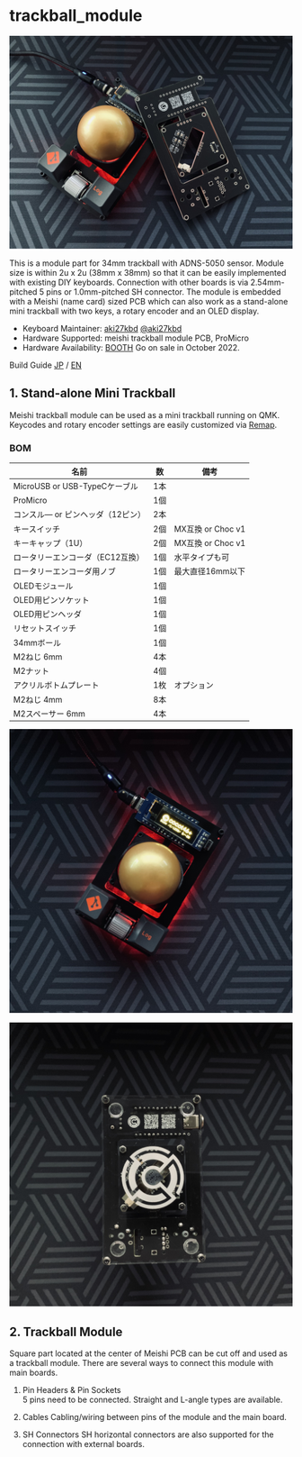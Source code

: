 # trackball_module

![trackball_module_main00](/images/main_00.jpg)

This is a module part for 34mm trackball with ADNS-5050 sensor. Module size is within 2u x 2u (38mm x 38mm) so that it can be easily implemented with existing DIY keyboards. Connection with other boards is via 2.54mm-pitched 5 pins or 1.0mm-pitched SH connector. The module is embedded with a Meishi (name card) sized PCB which can also work as a stand-alone mini trackball with two keys, a rotary encoder and an OLED display.

- Keyboard Maintainer: [aki27kbd](https://github.com/aki27kbd) [@aki27kbd](https://twitter.com/aki27kbd)
- Hardware Supported: meishi trackball module PCB, ProMicro
- Hardware Availability: [BOOTH](https://aki27.booth.pm)
  Go on sale in October 2022.

Build Guide [JP](doc/buildguide.md) / [EN](doc/buildguide_en.md)

## 1. Stand-alone Mini Trackball
Meishi trackball module can be used as a mini trackball running on QMK. Keycodes and rotary encoder settings are easily customized via [Remap](https://remap-keys.app/).

### BOM
|名前|数|備考|
|---|---|---|
|MicroUSB or USB-TypeCケーブル|1本||
|ProMicro|1個||
|コンスル― or ピンヘッダ（12ピン）|2本||
|キースイッチ|2個|MX互換 or Choc v1|
|キーキャップ（1U）|2個|MX互換 or Choc v1|
|ロータリーエンコーダ（EC12互換）|1個|水平タイプも可|
|ロータリーエンコーダ用ノブ|1個|最大直径16mm以下|
|OLEDモジュール|1個||
|OLED用ピンソケット|1個||
|OLED用ピンヘッダ|1個||
|リセットスイッチ|1個||
|34mmボール|1個||
|M2ねじ 6mm|4本||
|M2ナット|4個||
|アクリルボトムプレート|1枚|オプション|
|M2ねじ 4mm|8本||
|M2スペーサー 6mm|4本||

![trackball_module_main01](/images/main_01.jpg)

![trackball_module_main02](/images/main_02.jpg)

## 2. Trackball Module
Square part located at the center of Meishi PCB can be cut off and used as a trackball module. There are several ways to connect this module with main boards.

1. Pin Headers & Pin Sockets  
  5 pins need to be connected. Straight and L-angle types are available.

2. Cables
  Cabling/wiring between pins of the module and the main board.

3. SH Connectors
  SH horizontal connectors are also supported for the connection with external boards.
